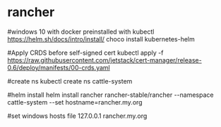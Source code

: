 # rancher
#windows 10 with docker preinstalled with kubectl
https://helm.sh/docs/intro/install/
choco install kubernetes-helm

#Apply CRDS before self-signed cert
kubectl apply -f https://raw.githubusercontent.com/jetstack/cert-manager/release-0.6/deploy/manifests/00-crds.yaml

#create ns
kubectl create ns cattle-system

#helm install
helm install rancher rancher-stable/rancher --namespace cattle-system --set hostname=rancher.my.org

#set windows hosts file 
127.0.0.1 rancher.my.org
